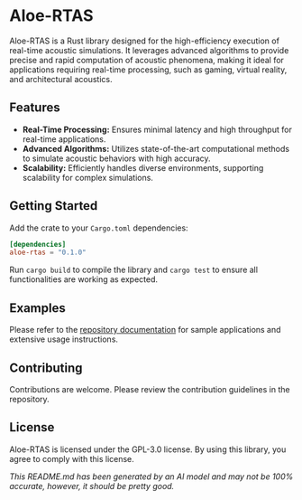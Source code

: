 # Aloe-RTAS

Aloe-RTAS is a Rust library designed for the high-efficiency execution of real-time acoustic simulations. It leverages advanced algorithms to provide precise and rapid computation of acoustic phenomena, making it ideal for applications requiring real-time processing, such as gaming, virtual reality, and architectural acoustics.

## Features
- **Real-Time Processing:** Ensures minimal latency and high throughput for real-time applications.
- **Advanced Algorithms:** Utilizes state-of-the-art computational methods to simulate acoustic behaviors with high accuracy.
- **Scalability:** Efficiently handles diverse environments, supporting scalability for complex simulations.

## Getting Started
Add the crate to your `Cargo.toml` dependencies:
```toml
[dependencies]
aloe-rtas = "0.1.0"
```
Run `cargo build` to compile the library and `cargo test` to ensure all functionalities are working as expected.

## Examples
Please refer to the [repository documentation](https://github.com/klebs6/aloe-rs) for sample applications and extensive usage instructions.

## Contributing
Contributions are welcome. Please review the contribution guidelines in the repository.

## License
Aloe-RTAS is licensed under the GPL-3.0 license. By using this library, you agree to comply with this license.

*This README.md has been generated by an AI model and may not be 100% accurate, however, it should be pretty good.*